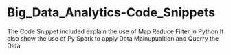 # Big_Data_Analytics-Code_Snippets
The Code Snippet included explain the use of Map Reduce Filter in Python 
It also show the use of Py Spark to apply Data Mainupualtion and Querry the Data
